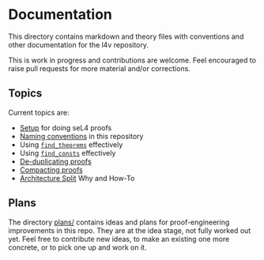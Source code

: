 <!--
     Copyright 2020, Data61, CSIRO (ABN 41 687 119 230)

     SPDX-License-Identifier: CC-BY-SA-4.0
-->

# Documentation

This directory contains markdown and theory files with conventions and other
documentation for the l4v repository.

This is work in progress and contributions are welcome. Feel encouraged to
raise pull requests for more material and/or corrections.

## Topics

Current topics are:

- [Setup](setup.md) for doing seL4 proofs
- [Naming conventions](conventions.md) in this repository
- Using [`find_theorems`](find-theorems.md) effectively
- Using [`find_consts`](find-consts.md) effectively
- [De-duplicating proofs](de-duplicating-proofs.md)
- [Compacting proofs](compacting-proofs.md)
- [Architecture Split](arch-split.md) Why and How-To

## Plans

The directory [plans/](plans/README.md) contains ideas and plans for
proof-engineering improvements in this repo. They are at the idea stage, not
fully worked out yet. Feel free to contribute new ideas, to make an existing one
more concrete, or to pick one up and work on it.
